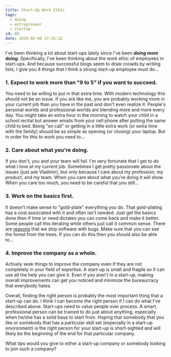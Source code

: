 ```yaml
---
title: Start-Up Work Ethic
tags:
  - doing
  - entrepreneur
  - startup
id: 66
date: 2010-02-06 17:16:12
---
```


I've been thinking a lot about start-ups lately since I've been **_doing more doing_**. Specifically, I've been thinking about the work ethic of employees in start-ups. And because successful blogs seem to draw crowds by writing lists, I give you 4 things that I think a strong start-up employee must do...

### 1. Expect to work more than "9 to 5" if you want to succeed.

You need to be willing to put in that extra time. With modern technology this should not be an issue. If you are like me, you are probably working more in your current job than you have in the past and don't even realize it. People's personal worlds and professional worlds are blending more and more every day. You might take an extra hour in the morning to watch your child in a school recital but answer emails from your cell phone after putting the same child to bed. Being "on call" or getting in a little extra work (or extra time with the family) should be as simple as opening (or closing) your laptop. But in order for this to work you need to...

### 2\. Care about what you're doing.

If you don't, you and your team will fail. I'm very fortunate that I get to do what I love at my current job. Sometimes I get pretty passionate about the issues (just ask Vladimir), but only because I care about my profession, my product, and my team. When you care about what you're doing it will show. When you care too much, you need to be careful that you still...

### 3\. Work on the basics first.

It doesn't make sense to "gold-plate" everything you do. That gold-plating has a cost associated with it and often isn't needed. Just get the basics done then if time or need dictates you can come back and make it better. Some people call this iterating while others just call it common sense. There are [reasons](http://www.guardian.co.uk/technology/2006/may/25/insideit.guardianweeklytechnologysection/print) that we ship software with bugs. Make sure that you can see the forest from the trees. If you can do this then you should also be able to...

### 4\. Improve the company as a whole.

Actively seek things to improve the company even if they are not completely in your field of expertise. A start-up is small and fragile so it can use all the help you can give it. Even if you aren't in a start-up, making overall improvements can get you noticed and minimize the bureaucracy that everybody hates.

Overall, finding the right person is probably the most important thing that a start-up can do. I think I can become the right person if I can do what I've described above. Start-ups need to value people over process. A smart, professional person can be trained to do just about anything, especially when he/she has a solid base to start from. Hoping that somebody that you like or somebody that has a particular skill set (especially in a start-up environment) is the right person for your start-up is short-sighted and will likely be the beginning of the end for that particular company.

What tips would you give to either a start-up company or somebody looking to join such a company?